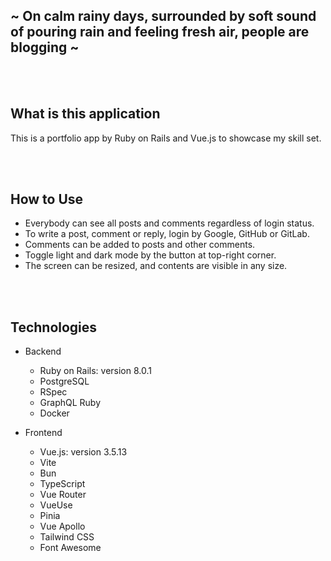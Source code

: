 ## ~ On calm rainy days, surrounded by soft sound of pouring rain and feeling fresh air, people are blogging ~

<br />
<br />

## What is this application

This is a portfolio app by Ruby on Rails and Vue.js to showcase my skill set.

<br />
<br />

## How to Use
- Everybody can see all posts and comments regardless of login status.
- To write a post, comment or reply, login by Google, GitHub or GitLab.
- Comments can be added to posts and other comments.
- Toggle light and dark mode by the button at top-right corner.
- The screen can be resized, and contents are visible in any size.

<br />
<br />

## Technologies
- Backend
  - Ruby on Rails: version 8.0.1
  - PostgreSQL
  - RSpec
  - GraphQL Ruby
  - Docker

- Frontend
  - Vue.js: version 3.5.13
  - Vite
  - Bun
  - TypeScript
  - Vue Router
  - VueUse
  - Pinia
  - Vue Apollo
  - Tailwind CSS
  - Font Awesome

